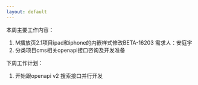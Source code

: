```yaml
---
layout: default
---
```


本周主要工作内容：

1. M播放页2.1项目ipad和iphone的内嵌样式修改BETA-16203   需求人：安庭宇
2. 分类项目cms相关openapi接口咨询及开发准备


下周工作计划：

1. 开始跟openapi v2 搜索接口并行开发

